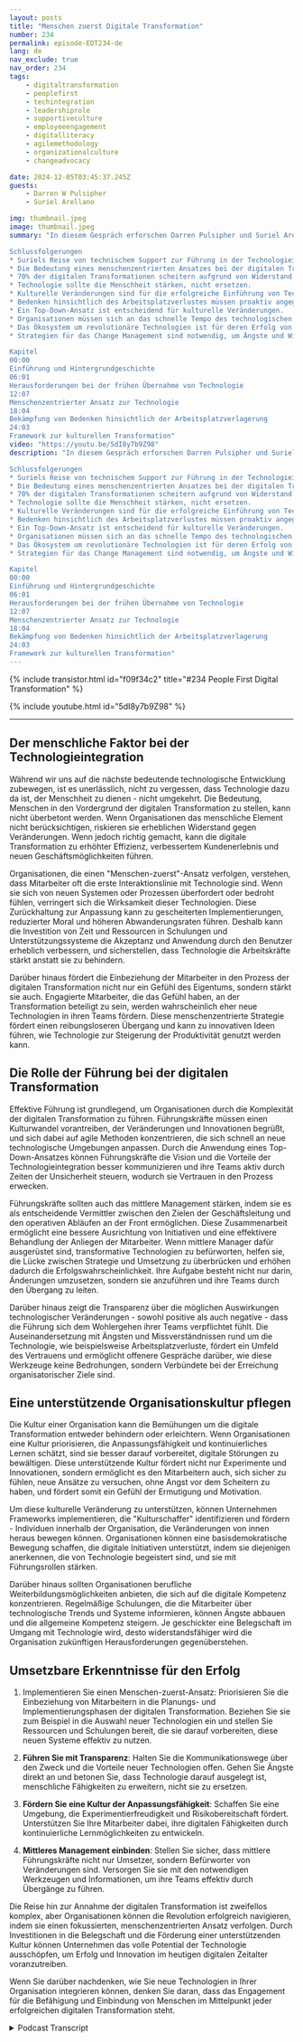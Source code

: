 ```yaml
---
layout: posts
title: "Menschen zuerst Digitale Transformation"
number: 234
permalink: episode-EDT234-de
lang: de
nav_exclude: true
nav_order: 234
tags:
    - digitaltransformation
    - peoplefirst
    - techintegration
    - leadershiprole
    - supportiveculture
    - employeeengagement
    - digitalliteracy
    - agilemethodology
    - organizationalculture
    - changeadvocacy

date: 2024-12-05T03:45:37.245Z
guests:
    - Darren W Pulsipher
    - Suriel Arellano

img: thumbnail.jpeg
image: thumbnail.jpeg
summary: "In diesem Gespräch erforschen Darren Pulsipher und Suriel Arellano die komplexe Beziehung zwischen Technologie und Menschen im Kontext der digitalen Transformation. Suriel teilt seine Reise von einem technischen Hintergrund bis hin zu einer Führungsperson in der Integration von Technologie mit einem menschenzentrierten Ansatz. Sie diskutieren die Herausforderungen, denen Organisationen während digitaler Transformationen gegenüberstehen, betonen die Bedeutung von Kultur und Change Management und thematisieren Ängste bezüglich des Arbeitsplatzverlusts durch KI. Suriel führt einen Rahmen für kulturelle Transformation ein, der Top-Manager als Kulturwandler, mittlere Führungsebenen als Kulturveränderer und alle Mitarbeiter als Kulturbewahrer vorsieht. Das Gespräch endet mit Einblicken in die Zukunft der Technologie und der Notwendigkeit für Organisationen, sich an laufende Änderungen anzupassen.

Schlussfolgerungen
* Suriels Reise von technischem Support zur Führung in der Technologieintegration.
* Die Bedeutung eines menschenzentrierten Ansatzes bei der digitalen Transformation.
* 70% der digitalen Transformationen scheitern aufgrund von Widerstand gegen Veränderungen.
* Technologie sollte die Menschheit stärken, nicht ersetzen.
* Kulturelle Veränderungen sind für die erfolgreiche Einführung von Technologie unerlässlich.
* Bedenken hinsichtlich des Arbeitsplatzverlustes müssen proaktiv angegangen werden.
* Ein Top-Down-Ansatz ist entscheidend für kulturelle Veränderungen.
* Organisationen müssen sich an das schnelle Tempo des technologischen Wandels anpassen.
* Das Ökosystem um revolutionäre Technologien ist für deren Erfolg von entscheidender Bedeutung.
* Strategien für das Change Management sind notwendig, um Ängste und Widerstände zu mildern.

Kapitel
00:00
Einführung und Hintergrundgeschichte
06:01
Herausforderungen bei der frühen Übernahme von Technologie
12:07
Menschenzentrierter Ansatz zur Technologie
18:04
Bekämpfung von Bedenken hinsichtlich der Arbeitsplatzverlagerung
24:03
Framework zur kulturellen Transformation"
video: "https://youtu.be/5dI8y7b9Z98"
description: "In diesem Gespräch erforschen Darren Pulsipher und Suriel Arellano die komplexe Beziehung zwischen Technologie und Menschen im Kontext der digitalen Transformation. Suriel teilt seine Reise von einem technischen Hintergrund bis hin zu einer Führungsperson in der Integration von Technologie mit einem menschenzentrierten Ansatz. Sie diskutieren die Herausforderungen, denen Organisationen während digitaler Transformationen gegenüberstehen, betonen die Bedeutung von Kultur und Change Management und thematisieren Ängste bezüglich des Arbeitsplatzverlusts durch KI. Suriel führt einen Rahmen für kulturelle Transformation ein, der Top-Manager als Kulturwandler, mittlere Führungsebenen als Kulturveränderer und alle Mitarbeiter als Kulturbewahrer vorsieht. Das Gespräch endet mit Einblicken in die Zukunft der Technologie und der Notwendigkeit für Organisationen, sich an laufende Änderungen anzupassen.

Schlussfolgerungen
* Suriels Reise von technischem Support zur Führung in der Technologieintegration.
* Die Bedeutung eines menschenzentrierten Ansatzes bei der digitalen Transformation.
* 70% der digitalen Transformationen scheitern aufgrund von Widerstand gegen Veränderungen.
* Technologie sollte die Menschheit stärken, nicht ersetzen.
* Kulturelle Veränderungen sind für die erfolgreiche Einführung von Technologie unerlässlich.
* Bedenken hinsichtlich des Arbeitsplatzverlustes müssen proaktiv angegangen werden.
* Ein Top-Down-Ansatz ist entscheidend für kulturelle Veränderungen.
* Organisationen müssen sich an das schnelle Tempo des technologischen Wandels anpassen.
* Das Ökosystem um revolutionäre Technologien ist für deren Erfolg von entscheidender Bedeutung.
* Strategien für das Change Management sind notwendig, um Ängste und Widerstände zu mildern.

Kapitel
00:00
Einführung und Hintergrundgeschichte
06:01
Herausforderungen bei der frühen Übernahme von Technologie
12:07
Menschenzentrierter Ansatz zur Technologie
18:04
Bekämpfung von Bedenken hinsichtlich der Arbeitsplatzverlagerung
24:03
Framework zur kulturellen Transformation"
---
```


<div>
{% include transistor.html id="f09f34c2" title="#234 People First Digital Transformation" %}

{% include youtube.html id="5dI8y7b9Z98" %}
</div>

---

## Der menschliche Faktor bei der Technologieintegration

Während wir uns auf die nächste bedeutende technologische Entwicklung zubewegen, ist es unerlässlich, nicht zu vergessen, dass Technologie dazu da ist, der Menschheit zu dienen - nicht umgekehrt. Die Bedeutung, Menschen in den Vordergrund der digitalen Transformation zu stellen, kann nicht überbetont werden. Wenn Organisationen das menschliche Element nicht berücksichtigen, riskieren sie erheblichen Widerstand gegen Veränderungen. Wenn jedoch richtig gemacht, kann die digitale Transformation zu erhöhter Effizienz, verbessertem Kundenerlebnis und neuen Geschäftsmöglichkeiten führen.

Organisationen, die einen "Menschen-zuerst"-Ansatz verfolgen, verstehen, dass Mitarbeiter oft die erste Interaktionslinie mit Technologie sind. Wenn sie sich von neuen Systemen oder Prozessen überfordert oder bedroht fühlen, verringert sich die Wirksamkeit dieser Technologien. Diese Zurückhaltung zur Anpassung kann zu gescheiterten Implementierungen, reduzierter Moral und höheren Abwanderungsraten führen. Deshalb kann die Investition von Zeit und Ressourcen in Schulungen und Unterstützungssysteme die Akzeptanz und Anwendung durch den Benutzer erheblich verbessern, und sicherstellen, dass Technologie die Arbeitskräfte stärkt anstatt sie zu behindern.

Darüber hinaus fördert die Einbeziehung der Mitarbeiter in den Prozess der digitalen Transformation nicht nur ein Gefühl des Eigentums, sondern stärkt sie auch. Engagierte Mitarbeiter, die das Gefühl haben, an der Transformation beteiligt zu sein, werden wahrscheinlich eher neue Technologien in ihren Teams fördern. Diese menschenzentrierte Strategie fördert einen reibungsloseren Übergang und kann zu innovativen Ideen führen, wie Technologie zur Steigerung der Produktivität genutzt werden kann.

## Die Rolle der Führung bei der digitalen Transformation

Effektive Führung ist grundlegend, um Organisationen durch die Komplexität der digitalen Transformation zu führen. Führungskräfte müssen einen Kulturwandel vorantreiben, der Veränderungen und Innovationen begrüßt, und sich dabei auf agile Methoden konzentrieren, die sich schnell an neue technologische Umgebungen anpassen. Durch die Anwendung eines Top-Down-Ansatzes können Führungskräfte die Vision und die Vorteile der Technologieintegration besser kommunizieren und ihre Teams aktiv durch Zeiten der Unsicherheit steuern, wodurch sie Vertrauen in den Prozess erwecken.

Führungskräfte sollten auch das mittlere Management stärken, indem sie es als entscheidende Vermittler zwischen den Zielen der Geschäftsleitung und den operativen Abläufen an der Front ermöglichen. Diese Zusammenarbeit ermöglicht eine bessere Ausrichtung von Initiativen und eine effektivere Behandlung der Anliegen der Mitarbeiter. Wenn mittlere Manager dafür ausgerüstet sind, transformative Technologien zu befürworten, helfen sie, die Lücke zwischen Strategie und Umsetzung zu überbrücken und erhöhen dadurch die Erfolgswahrscheinlichkeit. Ihre Aufgabe besteht nicht nur darin, Änderungen umzusetzen, sondern sie anzuführen und ihre Teams durch den Übergang zu leiten.

Darüber hinaus zeigt die Transparenz über die möglichen Auswirkungen technologischer Veränderungen - sowohl positive als auch negative - dass die Führung sich dem Wohlergehen ihrer Teams verpflichtet fühlt. Die Auseinandersetzung mit Ängsten und Missverständnissen rund um die Technologie, wie beispielsweise Arbeitsplatzverluste, fördert ein Umfeld des Vertrauens und ermöglicht offenere Gespräche darüber, wie diese Werkzeuge keine Bedrohungen, sondern Verbündete bei der Erreichung organisatorischer Ziele sind.

## Eine unterstützende Organisationskultur pflegen

Die Kultur einer Organisation kann die Bemühungen um die digitale Transformation entweder behindern oder erleichtern. Wenn Organisationen eine Kultur priorisieren, die Anpassungsfähigkeit und kontinuierliches Lernen schätzt, sind sie besser darauf vorbereitet, digitale Störungen zu bewältigen. Diese unterstützende Kultur fördert nicht nur Experimente und Innovationen, sondern ermöglicht es den Mitarbeitern auch, sich sicher zu fühlen, neue Ansätze zu versuchen, ohne Angst vor dem Scheitern zu haben, und fördert somit ein Gefühl der Ermutigung und Motivation.

Um diese kulturelle Veränderung zu unterstützen, können Unternehmen Frameworks implementieren, die "Kulturschaffer" identifizieren und fördern - Individuen innerhalb der Organisation, die Veränderungen von innen heraus bewegen können. Organisationen können eine basisdemokratische Bewegung schaffen, die digitale Initiativen unterstützt, indem sie diejenigen anerkennen, die von Technologie begeistert sind, und sie mit Führungsrollen stärken.

Darüber hinaus sollten Organisationen berufliche Weiterbildungsmöglichkeiten anbieten, die sich auf die digitale Kompetenz konzentrieren. Regelmäßige Schulungen, die die Mitarbeiter über technologische Trends und Systeme informieren, können Ängste abbauen und die allgemeine Kompetenz steigern. Je geschickter eine Belegschaft im Umgang mit Technologie wird, desto widerstandsfähiger wird die Organisation zukünftigen Herausforderungen gegenüberstehen.

## Umsetzbare Erkenntnisse für den Erfolg

1. Implementieren Sie einen Menschen-zuerst-Ansatz: Priorisieren Sie die Einbeziehung von Mitarbeitern in die Planungs- und Implementierungsphasen der digitalen Transformation. Beziehen Sie sie zum Beispiel in die Auswahl neuer Technologien ein und stellen Sie Ressourcen und Schulungen bereit, die sie darauf vorbereiten, diese neuen Systeme effektiv zu nutzen.

2. **Führen Sie mit Transparenz**: Halten Sie die Kommunikationswege über den Zweck und die Vorteile neuer Technologien offen. Gehen Sie Ängste direkt an und betonen Sie, dass Technologie darauf ausgelegt ist, menschliche Fähigkeiten zu erweitern, nicht sie zu ersetzen.

3. **Fördern Sie eine Kultur der Anpassungsfähigkeit**: Schaffen Sie eine Umgebung, die Experimentierfreudigkeit und Risikobereitschaft fördert. Unterstützen Sie Ihre Mitarbeiter dabei, ihre digitalen Fähigkeiten durch kontinuierliche Lernmöglichkeiten zu entwickeln.

4. **Mittleres Management einbinden**: Stellen Sie sicher, dass mittlere Führungskräfte nicht nur Umsetzer, sondern Befürworter von Veränderungen sind. Versorgen Sie sie mit den notwendigen Werkzeugen und Informationen, um ihre Teams effektiv durch Übergänge zu führen.

Die Reise hin zur Annahme der digitalen Transformation ist zweifellos komplex, aber Organisationen können die Revolution erfolgreich navigieren, indem sie einen fokussierten, menschenzentrierten Ansatz verfolgen. Durch Investitionen in die Belegschaft und die Förderung einer unterstützenden Kultur können Unternehmen das volle Potential der Technologie ausschöpfen, um Erfolg und Innovation im heutigen digitalen Zeitalter voranzutreiben.

Wenn Sie darüber nachdenken, wie Sie neue Technologien in Ihrer Organisation integrieren können, denken Sie daran, dass das Engagement für die Befähigung und Einbindung von Menschen im Mittelpunkt jeder erfolgreichen digitalen Transformation steht.



<details>
<summary> Podcast Transcript </summary>

<p></p>

</details>
